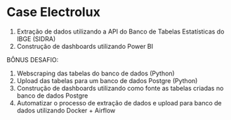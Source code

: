 # Case Electrolux
1. Extração de dados utilizando a API do Banco de Tabelas Estatísticas do IBGE (SIDRA)
2. Construção de dashboards utilizando Power BI

BÔNUS DESAFIO:
1. Webscraping das tabelas do banco de dados (Python)
2. Upload das tabelas para um banco de dados Postgre (Python)
3. Construção de dashboards utilizando como fonte as tabelas criadas no banco de dados Postgre
4. Automatizar o processo de extração de dados e upload para banco de dados utilizando Docker + Airflow
